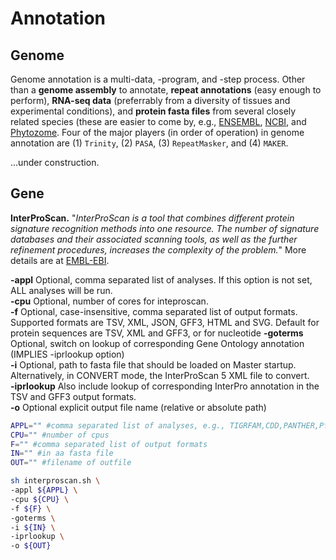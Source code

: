 # Annotation

## Genome

Genome annotation is a multi-data, -program, and -step process. Other than a __genome assembly__ to annotate, __repeat annotations__ (easy enough to perform), __RNA-seq data__ (preferrably from a diversity of tissues and experimental conditions), and __protein fasta files__ from several closely related species (these are easier to come by, e.g., [ENSEMBL](https://useast.ensembl.org/index.html), [NCBI](https://www.ncbi.nlm.nih.gov/genome/), and [Phytozome](https://phytozome.jgi.doe.gov/pz/portal.html). Four of the major players (in order of operation) in genome annotation are (1) `Trinity`, (2) `PASA`, (3) `RepeatMasker`, and (4) `MAKER`.

...under construction.

## Gene

__InterProScan.__ "_InterProScan is a tool that combines different protein signature recognition methods into one resource. The number of signature databases and their associated scanning tools, as well as the further refinement procedures, increases the complexity of the problem._" More details are at [EMBL-EBI](http://www.ebi.ac.uk/interpro/).

__-appl__ Optional, comma separated list of analyses. If this option is not set, ALL analyses will be run.  
__-cpu__ Optional, number of cores for inteproscan.  
__-f__ Optional, case-insensitive, comma separated list of output formats. Supported formats are TSV, XML, JSON, GFF3, HTML and SVG. Default for protein sequences are TSV, XML and GFF3, or for nucleotide
__-goterms__ Optional, switch on lookup of corresponding Gene Ontology annotation (IMPLIES -iprlookup option)  
__-i__ Optional, path to fasta file that should be loaded on Master startup. Alternatively, in CONVERT mode, the InterProScan 5 XML file to convert.  
__-iprlookup__ Also include lookup of corresponding InterPro annotation in the TSV and GFF3 output formats.  
__-o__ Optional explicit output file name (relative or absolute path)

```bash
APPL="" #comma separated list of analyses, e.g., TIGRFAM,CDD,PANTHER,Pfam
CPU="" #number of cpus
F="" #comma separated list of output formats
IN="" #in aa fasta file
OUT="" #filename of outfile

sh interproscan.sh \
-appl ${APPL} \
-cpu ${CPU} \
-f ${F} \
-goterms \
-i ${IN} \
-iprlookup \
-o ${OUT}
```
